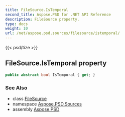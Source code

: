 ```yaml
---
title: FileSource.IsTemporal
second_title: Aspose.PSD for .NET API Reference
description: FileSource property. 
type: docs
weight: 10
url: /net/aspose.psd.sources/filesource/istemporal/
---
```

{{< psd/tize >}}
## FileSource.IsTemporal property

```csharp
public abstract bool IsTemporal { get; }
```

### See Also

* class [FileSource](../)
* namespace [Aspose.PSD.Sources](../../filesource/)
* assembly [Aspose.PSD](../../../)


